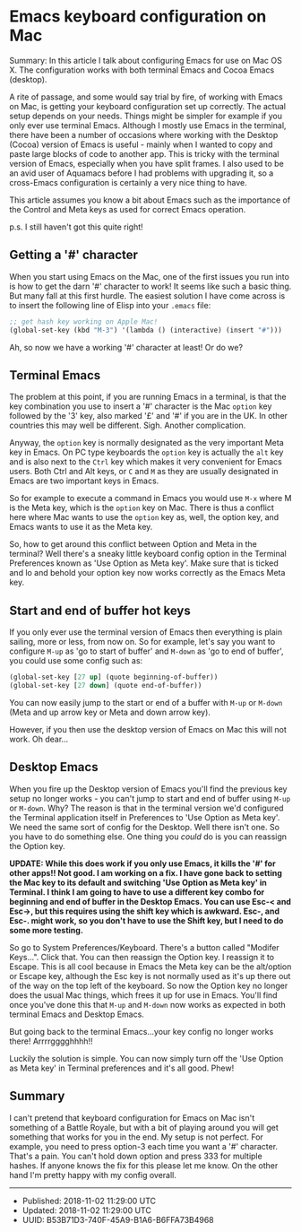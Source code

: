 # Emacs keyboard configuration on Mac

Summary: In this article I talk about configuring Emacs for use on Mac
OS X. The configuration works with both terminal Emacs and Cocoa Emacs
(desktop).

A rite of passage, and some would say trial by fire, of working with
Emacs on Mac, is getting your keyboard configuration set up
correctly. The actual setup depends on your needs. Things might be
simpler for example if you only ever use terminal Emacs. Although I
mostly use Emacs in the terminal, there have been a number of
occasions where working with the Desktop (Cocoa) version of Emacs is
useful - mainly when I wanted to copy and paste large blocks of code
to another app. This is tricky with the terminal version of Emacs,
especially when you have split frames. I also used to be an avid user
of Aquamacs before I had problems with upgrading it, so a cross-Emacs
configuration is certainly a very nice thing to have.

This article assumes you know a bit about Emacs such as the importance
of the Control and Meta keys as used for correct Emacs operation.

p.s. I still haven't got this quite right!

## Getting a '#' character

When you start using Emacs on the Mac, one of the first issues you run
into is how to get the darn '#' character to work! It seems like such a
basic thing. But many fall at this first hurdle. The easiest solution
I have come across is to insert the following line of Elisp into your
`.emacs` file:

``` clojure
;; get hash key working on Apple Mac!
(global-set-key (kbd "M-3") '(lambda () (interactive) (insert "#")))
```

Ah, so now we have a working '#' character at least! Or do we?

## Terminal Emacs

The problem at this point, if you are running Emacs in a terminal, is
that the key combination you use to insert a '#' character is the Mac
`option` key followed by the '3' key, also marked '£' and '#' if you
are in the UK. In other countries this may well be
different. Sigh. Another complication. 

Anyway, the `option` key is normally designated as the very important
Meta key in Emacs. On PC type keyboards the `option` key is actually
the `alt` key and is also next to the `Ctrl` key which makes it very
convenient for Emacs users. Both Ctrl and Alt keys, or `C` and `M` as
they are usually designated in Emacs are two important keys in Emacs.

So for example to execute a command in Emacs you would use `M-x` where
M is the Meta key, which is the `option` key on Mac. There is thus a
conflict here where Mac wants to use the `option` key as, well, the
option key, and Emacs wants to use it as the Meta key.

So, how to get around this conflict between Option and Meta in the
terminal? Well there's a sneaky little keyboard config option in the
Terminal Preferences known as 'Use Option as Meta key'. Make sure that
is ticked and lo and behold your option key now works correctly as the
Emacs Meta key.

## Start and end of buffer hot keys

If you only ever use the terminal version of Emacs then everything is
plain sailing, more or less, from now on. So for example, let's say
you want to configure `M-up` as 'go to start of buffer' and `M-down`
as 'go to end of buffer', you could use some config such as:

``` clojure
(global-set-key [27 up] (quote beginning-of-buffer))
(global-set-key [27 down] (quote end-of-buffer))
```

You can now easily jump to the start or end of a buffer with `M-up` or
`M-down` (Meta and up arrow key or Meta and down arrow key).

However, if you then use the desktop version of Emacs on Mac this will
not work. Oh dear...

## Desktop Emacs

When you fire up the Desktop version of Emacs you'll find the previous
key setup no longer works - you can't jump to start and end of buffer
using `M-up` or `M-down`. Why? The reason is that in the terminal
version we'd configured the Terminal application itself in Preferences
to 'Use Option as Meta key'. We need the same sort of config for the
Desktop. Well there isn't one. So you have to do something else. One
thing you *could* do is you can reassign the Option key.

**UPDATE: While this does work if you only use Emacs, it kills the '#'
for other apps!! Not good. I am working on a fix. I have gone back to
setting the Mac key to its default and switching 'Use Option as Meta
key' in Terminal. I think I am going to have to use a different key
combo for beginning and end of buffer in the Desktop Emacs. You can
use Esc-< and Esc->, but this requires using the shift key which is
awkward. Esc-, and Esc-. might work, so you don't have to use the
Shift key, but I need to do some more testing.**

So go to System Preferences/Keyboard. There's a button called "Modifer
Keys...". Click that. You can then reassign the Option key. I reassign
it to Escape. This is all cool because in Emacs the Meta key can be
the alt/option or Escape key, although the Esc key is not normally
used as it's up there out of the way on the top left of the
keyboard. So now the Option key no longer does the usual Mac things,
which frees it up for use in Emacs. You'll find once you've done this
that `M-up` and `M-down` now works as expected in both terminal Emacs
and Desktop Emacs.

But going back to the terminal Emacs...your key config no longer works
there! Arrrrgggghhhh!!

Luckily the solution is simple. You can now simply turn off the 'Use
Option as Meta key' in Terminal preferences and it's all good. Phew!

## Summary

I can't pretend that keyboard configuration for Emacs on Mac isn't
something of a Battle Royale, but with a bit of playing around you
will get something that works for you in the end. My setup is not
perfect. For example, you need to press option-3 each time you want a
'#' character. That's a pain. You can't hold down option and press 333
for multiple hashes. If anyone knows the fix for this please let me
know. On the other hand I'm pretty happy with my config overall.

---

* Published: 2018-11-02 11:29:00 UTC
* Updated: 2018-11-02 11:29:00 UTC
* UUID: B53B71D3-740F-45A9-B1A6-B6FFA73B4968

